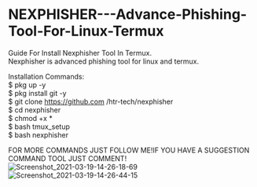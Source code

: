 # NEXPHISHER---Advance-Phishing-Tool-For-Linux-Termux

Guide For Install Nexphisher Tool In Termux.  
Nexphisher is advanced phishing tool for linux and termux.  

Installation Commands:  
$ pkg up -y  
$ pkg install git -y  
$ git clone https://github.com /htr-tech/nexphisher  
$ cd nexphisher  
$ chmod +x *  
$ bash tmux_setup  
$ bash nexphisher

FOR MORE COMMANDS JUST FOLLOW ME!IF YOU HAVE A SUGGESTION COMMAND TOOL JUST COMMENT!
![Screenshot_2021-03-19-14-26-18-69](https://user-images.githubusercontent.com/75029023/111818485-310ca780-891a-11eb-9dae-fba60f647326.jpg)
![Screenshot_2021-03-19-14-26-44-15](https://user-images.githubusercontent.com/75029023/111818746-7fba4180-891a-11eb-9bcf-cdc53fe8bfbd.jpg)

